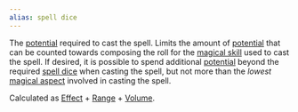 ```yaml
---
alias: spell dice
---
```

   
The [potential](../../Rolling%20Dice/Potential.md) required to cast the spell. Limits the amount of [potential](../../Rolling%20Dice/Potential.md) that can be counted towards composing the roll for the [magical skill](../../Magic/Aspects%20of%20Magic.md) used to cast the spell. If desired, it is possible to spend additional [potential](../../Rolling%20Dice/Potential.md) beyond the required [spell dice](../../Magic/Components/Spell%20Dice.md) when casting the spell, but not more than the _lowest_ [magical aspect](../../Magic/Aspects%20of%20Magic.md) involved in casting the spell.   
   
Calculated as [Effect](../../Magic/Components/Effect.md) + [Range](../../Magic/Components/Range.md) + [Volume](../../Magic/Components/Volume.md).
